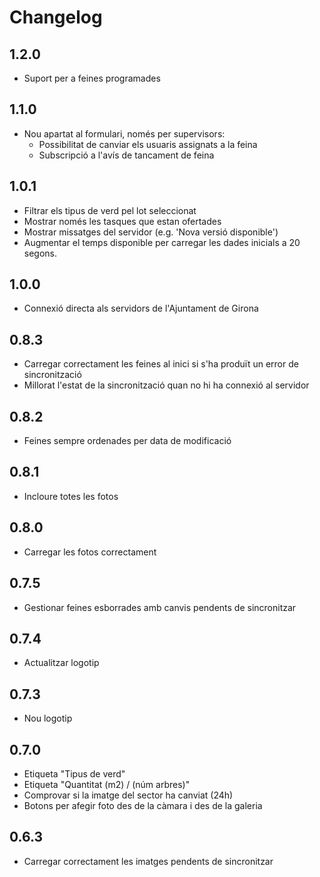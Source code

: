 Changelog
=========

1.2.0
-----
- Suport per a feines programades

1.1.0
-----
- Nou apartat al formulari, només per supervisors:
  - Possibilitat de canviar els usuaris assignats a la feina
  - Subscripció a l'avís de tancament de feina

1.0.1
-----
- Filtrar els tipus de verd pel lot seleccionat
- Mostrar només les tasques que estan ofertades
- Mostrar missatges del servidor (e.g. 'Nova versió disponible')
- Augmentar el temps disponible per carregar les dades inicials a 20 segons.

1.0.0
-----
- Connexió directa als servidors de l'Ajuntament de Girona

0.8.3
-----
- Carregar correctament les feines al inici si s'ha produït un error de
  sincronització
- Millorat l'estat de la sincronització quan no hi ha connexió al servidor

0.8.2
-----
- Feines sempre ordenades per data de modificació

0.8.1
-----
- Incloure totes les fotos

0.8.0
-----
- Carregar les fotos correctament

0.7.5
-----
- Gestionar feines esborrades amb canvis pendents de sincronitzar

0.7.4
-----
- Actualitzar logotip

0.7.3
-----
- Nou logotip

0.7.0
-----
- Etiqueta "Tipus de verd"
- Etiqueta "Quantitat (m2) / (núm arbres)"
- Comprovar si la imatge del sector ha canviat (24h)
- Botons per afegir foto des de la càmara i des de la galeria

0.6.3
-----
- Carregar correctament les imatges pendents de sincronitzar
